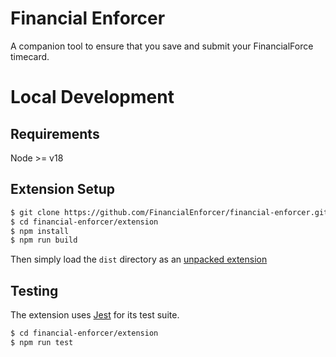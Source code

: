 # Financial Enforcer
A companion tool to ensure that you save and submit your FinancialForce timecard.

# Local Development

## Requirements 

Node >= v18

## Extension Setup

```bash
$ git clone https://github.com/FinancialEnforcer/financial-enforcer.git
$ cd financial-enforcer/extension
$ npm install
$ npm run build
```

Then simply load the `dist` directory as an [unpacked extension](https://developer.chrome.com/docs/extensions/mv3/getstarted/development-basics/#load-unpacked)

## Testing

The extension uses [Jest](https://jestjs.io/) for its test suite.

```bash
$ cd financial-enforcer/extension
$ npm run test
```
